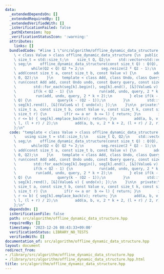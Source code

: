 ```yaml
---
data:
  _extendedDependsOn: []
  _extendedRequiredBy: []
  _extendedVerifiedWith: []
  _isVerificationFailed: false
  _pathExtension: hpp
  _verificationStatusIcon: ':warning:'
  attributes:
    links: []
  bundledCode: "#line 1 \"src/algorithm/offline_dynamic_data_structure.hpp\"\ntemplate\
    \ < class Value > class offline_dynamic_data_structure {\n  public:\n    using\
    \ size_t = std::size_t;\n    size_t Q, Q2;\n    std::vector<std::vector<Value>>\
    \ seg;\n    offline_dynamic_data_structure(const size_t Q) : Q(Q), Q2(1) {\n \
    \       while(Q2 < Q) Q2 *= 2;\n        seg.resize(2 * Q2 - 1);\n    }\n    void\
    \ add(const size_t a, const size_t b, const Value v) {\n        add(a, b, v, 0,\
    \ 0, Q2);\n    }\n    template < class Add, class Undo, class Query >\n    void\
    \ run(const Add add, const Undo undo, const Query query, const size_t k = 0) {\n\
    \        std::for_each(seg[k].begin(), seg[k].end(), [&](Value& v) { add(v); });\n\
    \        if(k < Q2 - 1) {\n            run(add, undo, query, 2 * k + 1);\n   \
    \         run(add, undo, query, 2 * k + 2);\n        } else if(k - (Q2 - 1) <\
    \ Q) {\n            query(k - (Q2 - 1));\n        }\n        std::for_each(seg[k].rbegin(),\
    \ seg[k].rend(), [&](Value& v) { undo(v); });\n    }\n\n  private:\n    void add(const\
    \ size_t a, const size_t b, const Value v, const size_t k, const size_t l, const\
    \ size_t r) {\n        if(r <= a or  b <= l) { return; }\n        if(a <= l and\
    \ r <= b) { seg[k].emplace_back(v); return; }\n        add(a, b, v, 2 * k + 1,\
    \ l, (l + r) / 2);\n        add(a, b, v, 2 * k + 2, (l + r) / 2, r);\n    }\n\
    };\n"
  code: "template < class Value > class offline_dynamic_data_structure {\n  public:\n\
    \    using size_t = std::size_t;\n    size_t Q, Q2;\n    std::vector<std::vector<Value>>\
    \ seg;\n    offline_dynamic_data_structure(const size_t Q) : Q(Q), Q2(1) {\n \
    \       while(Q2 < Q) Q2 *= 2;\n        seg.resize(2 * Q2 - 1);\n    }\n    void\
    \ add(const size_t a, const size_t b, const Value v) {\n        add(a, b, v, 0,\
    \ 0, Q2);\n    }\n    template < class Add, class Undo, class Query >\n    void\
    \ run(const Add add, const Undo undo, const Query query, const size_t k = 0) {\n\
    \        std::for_each(seg[k].begin(), seg[k].end(), [&](Value& v) { add(v); });\n\
    \        if(k < Q2 - 1) {\n            run(add, undo, query, 2 * k + 1);\n   \
    \         run(add, undo, query, 2 * k + 2);\n        } else if(k - (Q2 - 1) <\
    \ Q) {\n            query(k - (Q2 - 1));\n        }\n        std::for_each(seg[k].rbegin(),\
    \ seg[k].rend(), [&](Value& v) { undo(v); });\n    }\n\n  private:\n    void add(const\
    \ size_t a, const size_t b, const Value v, const size_t k, const size_t l, const\
    \ size_t r) {\n        if(r <= a or  b <= l) { return; }\n        if(a <= l and\
    \ r <= b) { seg[k].emplace_back(v); return; }\n        add(a, b, v, 2 * k + 1,\
    \ l, (l + r) / 2);\n        add(a, b, v, 2 * k + 2, (l + r) / 2, r);\n    }\n\
    };\n"
  dependsOn: []
  isVerificationFile: false
  path: src/algorithm/offline_dynamic_data_structure.hpp
  requiredBy: []
  timestamp: '2023-12-26 08:43:33+09:00'
  verificationStatus: LIBRARY_NO_TESTS
  verifiedWith: []
documentation_of: src/algorithm/offline_dynamic_data_structure.hpp
layout: document
redirect_from:
- /library/src/algorithm/offline_dynamic_data_structure.hpp
- /library/src/algorithm/offline_dynamic_data_structure.hpp.html
title: src/algorithm/offline_dynamic_data_structure.hpp
---
```

